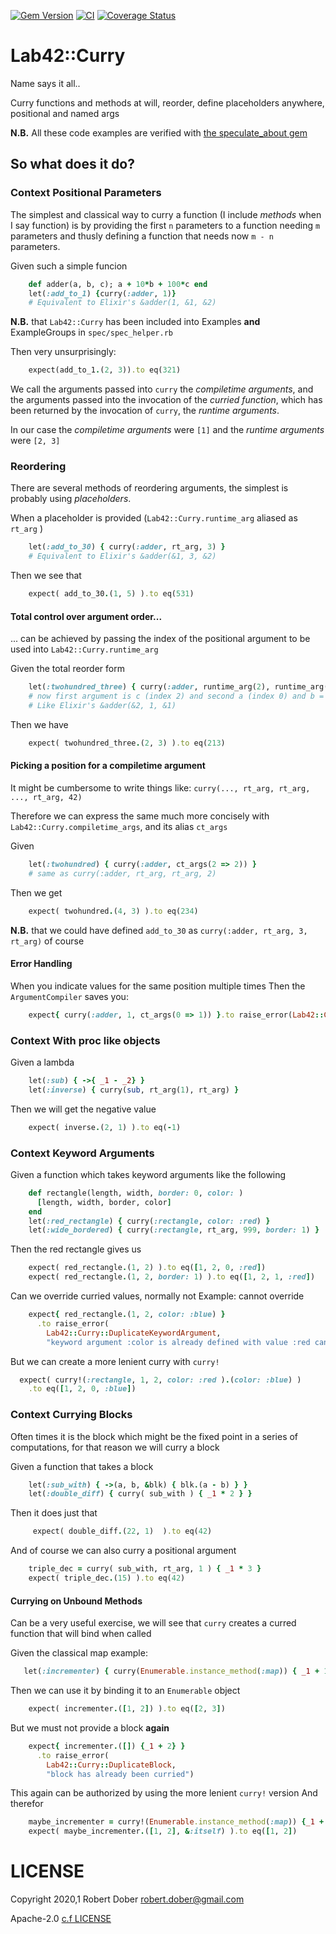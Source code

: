 [![Gem Version](http://img.shields.io/gem/v/lab42_curry.svg)](https://rubygems.org/gems/lab42_curry)
[![CI](https://github.com/robertdober/lab42_curry/workflows/CI/badge.svg)](https://github.com/robertdober/lab42_curry/actions)
[![Coverage Status](https://coveralls.io/repos/github/RobertDober/lab42_curry/badge.svg?branch=master)](https://coveralls.io/github/RobertDober/lab42_curry?branch=master)

# Lab42::Curry

Name says it all..

Curry functions and methods at will, reorder, define placeholders anywhere, positional and named args

**N.B.** All these code examples are verified with [the speculate_about gem](https://rubygems.org/gems/speculate_about/)

## So what does it do?

### Context Positional Parameters

The simplest and classical way to curry a function (I include _methods_ when I say function) is by providing the first
`n` parameters to a function needing `m` parameters and thusly defining a function that needs now `m - n` parameters.

Given such a simple funcion
```ruby
    def adder(a, b, c); a + 10*b + 100*c end
    let(:add_to_1) {curry(:adder, 1)}
    # Equivalent to Elixir's &adder(1, &1, &2)
```
**N.B.** that `Lab42::Curry` has been included into Examples **and** ExampleGroups in `spec/spec_helper.rb`

Then very unsurprisingly:
```ruby
    expect(add_to_1.(2, 3)).to eq(321)
```

We call the arguments passed into `curry` the _compiletime arguments_, and the arguments passed into the
invocation of the _curried function_, which has been returned by the invocation of `curry`, the _runtime arguments_.

In our case the _compiletime arguments_ were `[1]`  and the _runtime arguments_ were `[2, 3]`

### Reordering

There are several methods of reordering arguments, the simplest is probably using _placeholders_.

When a placeholder is provided (`Lab42::Curry.runtime_arg` aliased as `rt_arg` )
```ruby
    let(:add_to_30) { curry(:adder, rt_arg, 3) }
    # Equivalent to Elixir's &adder(&1, 3, &2)
```
Then we see that
```ruby
    expect( add_to_30.(1, 5) ).to eq(531)
```
#### Total control over argument order...

... can be achieved by passing the index of the positional argument to be used into `Lab42::Curry.runtime_arg`

Given the total reorder form
```ruby
    let(:twohundred_three) { curry(:adder, runtime_arg(2), runtime_arg(0), 1) }
    # now first argument is c (index 2) and second a (index 0) and b = 1
    # Like Elixir's &adder(&2, 1, &1)
```
Then we have
```ruby
    expect( twohundred_three.(2, 3) ).to eq(213)
```

#### Picking a position for a compiletime argument

It might be cumbersome to write things like: `curry(..., rt_arg, rt_arg, ..., rt_arg, 42)`

Therefore we can express the same much more concisely with `Lab42::Curry.compiletime_args`, and its alias `ct_args`

Given
```ruby
    let(:twohundred) { curry(:adder, ct_args(2 => 2)) }
    # same as curry(:adder, rt_arg, rt_arg, 2)
```
Then we get
```ruby
    expect( twohundred.(4, 3) ).to eq(234)
```

**N.B.** that we could have defined `add_to_30` as `curry(:adder, rt_arg, 3, rt_arg)` of course


#### Error Handling

When you indicate values for the same position multiple times
Then the `ArgumentCompiler` saves you:
```ruby
    expect{ curry(:adder, 1, ct_args(0 => 1)) }.to raise_error(Lab42::Curry::DuplicatePositionSpecification)
```

### Context With proc like objects

Given a lambda
```ruby
    let(:sub) { ->{ _1 - _2} }
    let(:inverse) { curry(sub, rt_arg(1), rt_arg) }
```
Then we will get the negative value
```ruby
    expect( inverse.(2, 1) ).to eq(-1)
```

### Context Keyword Arguments

Given a function which takes keyword arguments like the following
```ruby
    def rectangle(length, width, border: 0, color: )
      [length, width, border, color]
    end
    let(:red_rectangle) { curry(:rectangle, color: :red) }
    let(:wide_bordered) { curry(:rectangle, rt_arg, 999, border: 1) }
```

Then the red rectangle gives us
```ruby
    expect( red_rectangle.(1, 2) ).to eq([1, 2, 0, :red])
    expect( red_rectangle.(1, 2, border: 1) ).to eq([1, 2, 1, :red])
```

Can we override curried values, normally not
Example: cannot override
```ruby
    expect{ red_rectangle.(1, 2, color: :blue) }
      .to raise_error(
        Lab42::Curry::DuplicateKeywordArgument,
        "keyword argument :color is already defined with value :red cannot override with :blue")
```

But we can create a more lenient curry with `curry!`
```ruby
  expect( curry!(:rectangle, 1, 2, color: :red ).(color: :blue) )
    .to eq([1, 2, 0, :blue])
```

### Context Currying Blocks

Often times it is the block which might be the fixed point in a series of computations, for
that reason we will curry a block

Given a function that takes a block
```ruby
    let(:sub_with) { ->(a, b, &blk) { blk.(a - b) } }
    let(:double_diff) { curry( sub_with ) { _1 * 2 } }
```
Then it does just that
```ruby
     expect( double_diff.(22, 1)  ).to eq(42)
```
And of course we can also curry a positional argument
```ruby
    triple_dec = curry( sub_with, rt_arg, 1 ) { _1 * 3 } 
    expect( triple_dec.(15) ).to eq(42)
```

#### Currying on Unbound Methods


Can be a very useful exercise, we will see that `curry` creates a curred function that will bind when called

Given the classical map example:
```ruby
   let(:incrementer) { curry(Enumerable.instance_method(:map)) { _1 + 1} }
```

Then we can use it by  binding it to an `Enumerable` object
```ruby
    expect( incrementer.([1, 2]) ).to eq([2, 3])
```

But we must not provide a block **again**
```ruby
    expect{ incrementer.([]) {_1 + 2} }
      .to raise_error(
        Lab42::Curry::DuplicateBlock,
        "block has already been curried")
```

This again can be authorized by using the more lenient `curry!` version
And therefor
```ruby
    maybe_incrementer = curry!(Enumerable.instance_method(:map)) {_1 + 1}
    expect( maybe_incrementer.([1, 2], &:itself) ).to eq([1, 2])
```


# LICENSE

Copyright 2020,1 Robert Dober robert.dober@gmail.com

Apache-2.0 [c.f LICENSE](LICENSE)

